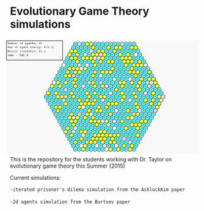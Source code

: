 # Evolutionary Game Theory simulations


<img src="images/phenotype test3.gif" align="right" hspace="10" vspace="6">

This is the repository for the students working with Dr. Taylor on evolutionary game theory this Summer (2015)


Current simulations:

    -iterated prisoner's dilema simulation from the AshlockKim paper
  
    -2d agents simulation from the Burtsev paper
